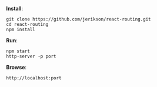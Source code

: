 **Install**:
```
git clone https://github.com/jerikson/react-routing.git
cd react-routing
npm install
```

**Run**:
```
npm start
http-server -p port
```
**Browse**:
```
http://localhost:port
```
